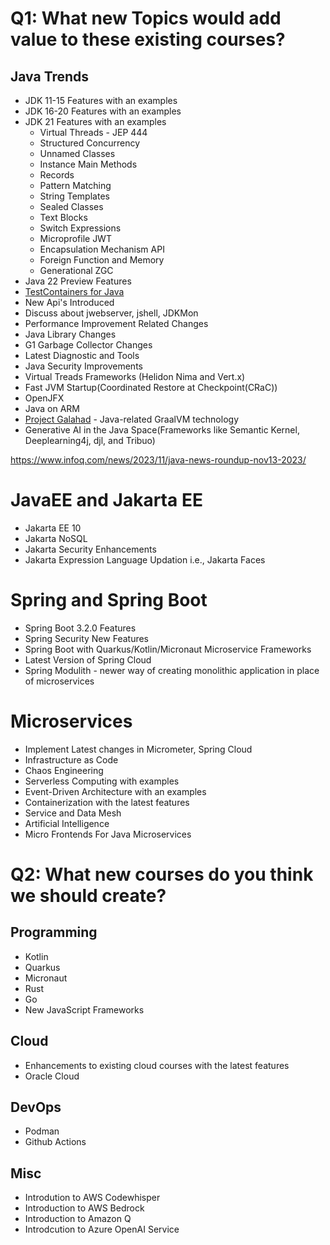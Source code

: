 # Q1: What new Topics would add value to these existing courses?

## Java Trends
- JDK 11-15 Features with an examples
- JDK 16-20 Features with an examples
- JDK 21 Features with an examples
   - Virtual Threads - JEP 444
   - Structured Concurrency
   - Unnamed Classes
   - Instance Main Methods
   - Records
   - Pattern Matching
   - String Templates
   - Sealed Classes
   - Text Blocks
   - Switch Expressions
   - Microprofile JWT
   - Encapsulation Mechanism API
   - Foreign Function and Memory
   - Generational ZGC
- Java 22 Preview Features
- [TestContainers for Java](https://github.com/testcontainers/testcontainers-java/blob/main/README.md)
- New Api's Introduced
- Discuss about jwebserver, jshell, JDKMon
- Performance Improvement Related Changes
- Java Library Changes
- G1 Garbage Collector Changes
- Latest Diagnostic and Tools
- Java Security Improvements
- Virtual Treads Frameworks (Helidon Nima and Vert.x)
- Fast JVM Startup(Coordinated Restore at Checkpoint(CRaC))
- OpenJFX
- Java on ARM
- [Project Galahad](https://openjdk.org/projects/galahad/) - Java-related GraalVM technology
- Generative AI in the Java Space(Frameworks like Semantic Kernel, Deeplearning4j, djl, and Tribuo)


https://www.infoq.com/news/2023/11/java-news-roundup-nov13-2023/

# JavaEE and Jakarta EE
- Jakarta EE 10
- Jakarta NoSQL
- Jakarta Security Enhancements
- Jakarta Expression Language Updation i.e., Jakarta Faces

# Spring and Spring Boot
- Spring Boot 3.2.0 Features
- Spring Security New Features
- Spring Boot with Quarkus/Kotlin/Micronaut Microservice Frameworks
- Latest Version of Spring Cloud
- Spring Modulith - newer way of creating monolithic application in place of microservices

# Microservices
- Implement Latest changes in Micrometer, Spring Cloud
- Infrastructure as Code
- Chaos Engineering
- Serverless Computing with examples
- Event-Driven Architecture with an examples
- Containerization with the latest features
- Service and Data Mesh
- Artificial Intelligence
- Micro Frontends For Java Microservices

# Q2: What new courses do you think we should create?

## Programming
- Kotlin
- Quarkus
- Micronaut
- Rust
- Go
- New JavaScript Frameworks

## Cloud
- Enhancements to existing cloud courses with the latest features
- Oracle Cloud

## DevOps

- Podman
- Github Actions

## Misc
- Introdution to AWS Codewhisper
- Introduction to AWS Bedrock
- Introduction to Amazon Q
- Introdcution to Azure OpenAI Service

